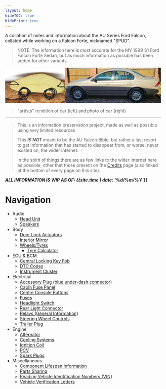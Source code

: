 ```yaml
---
layout: home
hideTOC: true
hidePrint: true
---
```


A collation of notes and information about the AU Series Ford Falcon, collated while working on a Falcon Forte, nicknamed "SPUD".

> NOTE: The information here is *most* accurate for the MY 1999 S1 Ford Falcon Forte Sedan, but as much information as possible has been added for other variants

![Side by side comparison: spud (left) VS. SPUD (right)](./side-by-side.jpg)
> "artists" rendition of car (left) and photo of car (right)

---

> This is an information preservation project, made as well as possible using very limited resources
> 
> This ***IS NOT*** meant to be the AU Falcon Bible, but rather a last resort to get information that has started to disappear from, or worse, never existed on, the wider internet.
> 
> In the spirit of things there are as few links to the wider internet here as possible, other that those present on the [Credits](./Credits.md) page (also linked at the bottom of every page on this site).

***ALL INFORMATION IS WIP AS OF: <span class="other-highlight">{{site.time | date: '%d/%m/%Y'}}</span>***

# Navigation
- Audio
  - [Head Unit](./Audio/HeadUnit/HeadUnit.md)
  - [Speakers](./Audio/Speakers/Speakers.md)
- Body
  - [Door Lock Actuators](./Body/DoorLockActuators/DoorLockActuators.md)
  - [Interior Mirror](./Body/InteriorMirror/InteriorMirror.md)
  - [Wheels/Tyres](./Body/WheelTyres/WheelTyres.md)
    - [Tyre Calculator](./Body/WheelTyres/TyreCalculator.html)
- ECU & BCM
  - [Central Locking Key Fob](./ECUBCM/Keyfob/Keyfob.md)
  - [DTC Codes](./ECUBCM/DTCCodes/DTCCodes.md)
  - [Instrument Cluster](./ECUBCM/InstrumentCluster/InstrumentCluster.md)
- Electrical
  - [Accessory Plug (blue under-dash connector)](./Electrical/AccessoryPlug/AccessoryPlug.md)
  - [Cabin Fuse Panel](./Electrical/CabinFusePanel/CabinFusePanel.md)
  - [Centre Console Buttons](./Electrical/CentreConsoleButtons/CentreConsoleButtons.md)
  - [Fuses](./Electrical/Fuses/Fuses.md)
  - [Headlight Switch](./Electrical/HLSwitch/HLSwitch.md)
  - [Rear Light Connector](./Electrical/RearLights/RearLights.md)
  - [Relays (General Information)](./Electrical/Relays/Relays.md)
  - [Steering Wheel Controls](./Electrical/SteeringControls/SteeringControls.md)
  - [Trailer Plug](./Electrical/TrailerPlug/TrailerPlug.md)
- Engine
  - [Alternator](./Engine/Alternator/Alternator.md)
  - [Cooling Systems](./Engine/CoolingSystems/CoolingSystems.md)
  - [Ignition Coil](./Engine/IgnitionCoil/IgnitionCoil.md)
  - [PCV](./Engine/PCV/PCV.md)
  - [Spark Plugs](./Engine/SparkPlugs/SparkPlugs.md)
- Miscellaneous
  - [Component Lifespan Information](./Miscellaneous/Lifespans/Lifespans.md)
  - [Parts Sharing](./Miscellaneous/PartsSharing/PartsSharing.md)
  - [Reading Vehicle Identification Numbers (VIN)](./Miscellaneous/VIN/VIN.md)
  - [Vehicle Verification Letters](./Miscellaneous/VerificationLetter/Verification.md)